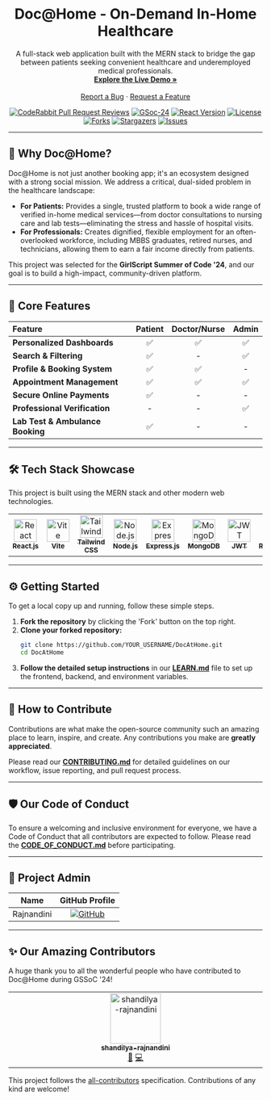 <div align="center">
  <a href="https://github.com/shandilya-rajnandini/DocAtHome">
    <!-- You can replace this with a link to your logo if you have one -->
    <!-- <img src="URL_TO_YOUR_LOGO.png" alt="Logo" width="80" height="80"> -->
  </a>

  <h1 align="center">Doc@Home - On-Demand In-Home Healthcare</h1>

  <p align="center">
    A full-stack web application built with the MERN stack to bridge the gap between patients seeking convenient healthcare and underemployed medical professionals.
    <br />
    <a href="[YOUR-LIVE-DEMO-LINK]"><strong>Explore the Live Demo »</strong></a>
    <br />
    <br />
    <a href="https://github.com/shandilya-rajnandini/DocAtHome/issues">Report a Bug</a>
    ·
    <a href="https://github.com/shandilya-rajnandini/DocAtHome/issues">Request a Feature</a>
  </p>
</div>

<div align="center">

[![CodeRabbit Pull Request Reviews](https://img.shields.io/coderabbit/prs/github/shandilya-rajnandini/DocAtHome?utm_source=oss&utm_medium=github&utm_campaign=shandilya-rajnandini%2FDocAtHome&labelColor=171717&color=FF570A&link=https%3A%2F%2Fcoderabbit.ai&label=CodeRabbit+Reviews)](https://coderabbit.ai/github/shandilya-rajnandini/DocAtHome)
[![GSoc-24](https://img.shields.io/badge/GSSoC-24-blue?style=for-the-badge&logo=google-summer-of-code)](https://gssoc.girlscript.tech/)
[![React Version](https://img.shields.io/badge/react-18.2.0-blue?style=for-the-badge&logo=react)](https://reactjs.org/)
[![License](https://img.shields.io/github/license/shandilya-rajnandini/DocAtHome?style=for-the-badge)](LICENSE)
[![Forks](https://img.shields.io/github/forks/shandilya-rajnandini/DocAtHome?style=for-the-badge)](https://github.com/shandilya-rajnandini/DocAtHome/network/members)
[![Stargazers](https://img.shields.io/github/stars/shandilya-rajnandini/DocAtHome?style=for-the-badge)](https://github.com/shandilya-rajnandini/DocAtHome/stargazers)
[![Issues](https://img.shields.io/github/issues/shandilya-rajnandini/DocAtHome?style=for-the-badge)](https://github.com/shandilya-rajnandini/DocAtHome/issues)

</div>

---

## 🌟 Why Doc@Home?

Doc@Home is not just another booking app; it's an ecosystem designed with a strong social mission. We address a critical, dual-sided problem in the healthcare landscape:

*   **For Patients:** Provides a single, trusted platform to book a wide range of verified in-home medical services—from doctor consultations to nursing care and lab tests—eliminating the stress and hassle of hospital visits.
*   **For Professionals:** Creates dignified, flexible employment for an often-overlooked workforce, including MBBS graduates, retired nurses, and technicians, allowing them to earn a fair income directly from patients.

This project was selected for the **GirlScript Summer of Code '24**, and our goal is to build a high-impact, community-driven platform.

---

## 🚀 Core Features

| Feature | Patient | Doctor/Nurse | Admin |
| :--- | :---: | :---: | :---: |
| **Personalized Dashboards** | ✅ | ✅ | ✅ |
| **Search & Filtering** | ✅ | - | ✅ |
| **Profile & Booking System** | ✅ | ✅ | - |
| **Appointment Management**| ✅ | ✅ | ✅ |
| **Secure Online Payments** | ✅ | - | - |
| **Professional Verification**| - | - | ✅ |
| **Lab Test & Ambulance Booking** | ✅ | - | - |

---

## 🛠️ Tech Stack Showcase

This project is built using the MERN stack and other modern web technologies.

<table>
  <tr>
    <td align="center"><a href="https://reactjs.org/" target="_blank"><img src="https://skillicons.dev/icons?i=react" width="45px" alt="React"/><br /><sub><b>React.js</b></sub></a></td>
    <td align="center"><a href="https://vitejs.dev/" target="_blank"><img src="https://skillicons.dev/icons?i=vite" width="45px" alt="Vite"/><br /><sub><b>Vite</b></sub></a></td>
    <td align="center"><a href="https://tailwindcss.com/" target="_blank"><img src="https://skillicons.dev/icons?i=tailwind" width="45px" alt="Tailwind CSS"/><br /><sub><b>Tailwind CSS</b></sub></a></td>
    <td align="center"><a href="https://nodejs.org/" target="_blank"><img src="https://skillicons.dev/icons?i=nodejs" width="45px" alt="Node.js"/><br /><sub><b>Node.js</b></sub></a></td>
    <td align="center"><a href="https://expressjs.com/" target="_blank"><img src="https://skillicons.dev/icons?i=express" width="45px" alt="Express.js"/><br /><sub><b>Express.js</b></sub></a></td>
    <td align="center"><a href="https://www.mongodb.com/" target="_blank"><img src="https://skillicons.dev/icons?i=mongodb" width="45px" alt="MongoDB"/><br /><sub><b>MongoDB</b></sub></a></td>
    <td align="center"><a href="https://jwt.io/" target="_blank"><img src="https://skillicons.dev/icons?i=json" width="45px" alt="JWT"/><br /><sub><b>JWT</b></sub></a></td>
    <td align="center"><a href="https://razorpay.com/" target="_blank"><img src="https://avatars.githubusercontent.com/u/7713209?s=200&v=4" width="45px" alt="Razorpay"/><br /><sub><b>Razorpay</b></sub></a></td>
  </tr>
</table>

---

## ⚙️ Getting Started

To get a local copy up and running, follow these simple steps.

1.  **Fork the repository** by clicking the 'Fork' button on the top right.
2.  **Clone your forked repository:**
    ```sh
    git clone https://github.com/YOUR_USERNAME/DocAtHome.git
    cd DocAtHome
    ```
3.  **Follow the detailed setup instructions** in our [**LEARN.md**](LEARN.md) file to set up the frontend, backend, and environment variables.

---

## 🤝 How to Contribute

Contributions are what make the open-source community such an amazing place to learn, inspire, and create. Any contributions you make are **greatly appreciated**.

Please read our [**CONTRIBUTING.md**](CONTRIBUTING.md) for detailed guidelines on our workflow, issue reporting, and pull request process.

---

## 🛡️ Our Code of Conduct

To ensure a welcoming and inclusive environment for everyone, we have a Code of Conduct that all contributors are expected to follow. Please read the [**CODE_OF_CONDUCT.md**](CODE_OF_CONDUCT.md) before participating.

---

## 👑 Project Admin

| Name | GitHub Profile |
| :---: | :---: |
| Rajnandini | [![GitHub](https://img.shields.io/badge/GitHub-shandilya--rajnandini-blue?style=flat&logo=github)](https://github.com/shandilya-rajnandini) |

---

## ✨ Our Amazing Contributors

A huge thank you to all the wonderful people who have contributed to Doc@Home during GSSoC '24!

<!-- ALL-CONTRIBUTORS-LIST:START - Do not remove or modify this section -->
<!-- prettier-ignore-start -->
<!-- markdownlint-disable -->
<table>
  <tbody>
    <tr>
      <td align="center" valign="top" width="14.28%"><a href="https://github.com/shandilya-rajnandini"><img src="https://avatars.githubusercontent.com/u/104881234?v=4?s=100" width="100px;" alt="shandilya-rajnandini"/><br /><sub><b>shandilya-rajnandini</b></sub></a><br /><a href="#maintenance-shandilya-rajnandini" title="Maintenance">🚧</a> <a href="https://github.com/shandilya-rajnandini/DocAtHome/commits?author=shandilya-rajnandini" title="Code">💻</a></td>
      <!-- Add more contributors here using the All Contributors bot -->
    </tr>
  </tbody>
</table>
<!-- markdownlint-restore -->
<!-- prettier-ignore-end -->
<!-- ALL-CONTRIBUTORS-LIST:END -->

This project follows the [all-contributors](https://github.com/all-contributors/all-contributors) specification. Contributions of any kind are welcome!
